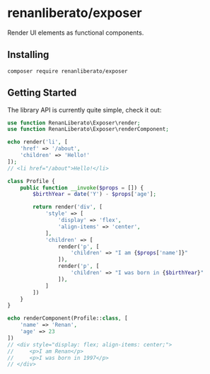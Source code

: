 # renanliberato/exposer

Render UI elements as functional components.

## Installing

```composer require renanliberato/exposer```

## Getting Started

The library API is currently quite simple, check it out:

```php
use function RenanLiberato\Exposer\render;
use function RenanLiberato\Exposer\renderComponent;

echo render('li', [
    'href' => '/about',
    'children' => 'Hello!'
]);
// <li href="/about">Hello!</li>

class Profile {
    public function __invoke($props = []) {
        $birthYear = date('Y') - $props['age'];

        return render('div', [
            'style' => [
                'display' => 'flex',
                'align-items' => 'center',
            ],
            'children' => [
                render('p', [
                    'children' => "I am {$props['name']}"
                ]),
                render('p', [
                    'children' => "I was born in {$birthYear}"
                ]),
            ]
        ])
    }
}

echo renderComponent(Profile::class, [
    'name' => 'Renan',
    'age' => 23
])
// <div style="display: flex; align-items: center;">   
//     <p>I am Renan</p>
//     <p>I was born in 1997</p>
// </div>
```
